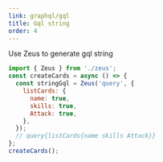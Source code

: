 ```yaml
---
link: graphql/gql
title: Gql string
order: 4
---
```


Use Zeus to generate gql string

```js
import { Zeus } from './zeus';
const createCards = async () => {
  const stringGql = Zeus('query', {
    listCards: {
      name: true,
      skills: true,
      Attack: true,
    },
  });
  // query{listCards{name skills Attack}}
};
createCards();
```
